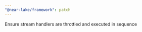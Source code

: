 ```yaml
---
"@near-lake/framework": patch
---
```


Ensure stream handlers are throttled and executed in sequence
